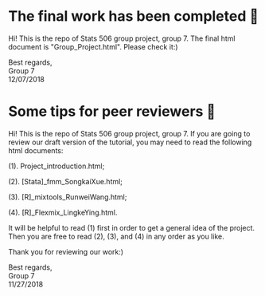 # The final work has been completed 🥳

Hi! This is the repo of Stats 506 group project, group 7. The final html document is "Group_Project.html". Please check it:)

Best regards,\
Group 7\
12/07/2018


# Some tips for peer reviewers 👻

Hi! This is the repo of Stats 506 group project, group 7. If you are going to review our draft version of the tutorial,
you may need to read the following html documents:

(1). Project_introduction.html;

(2). [Stata]_fmm_SongkaiXue.html;

(3). [R]_mixtools_RunweiWang.html;

(4). [R]_Flexmix_LingkeYing.html.

It will be helpful to read (1) first in order to get a general idea of the project. Then you are free to read (2), (3),
and (4) in any order as you like.

Thank you for reviewing our work:)

Best regards,\
Group 7\
11/27/2018
